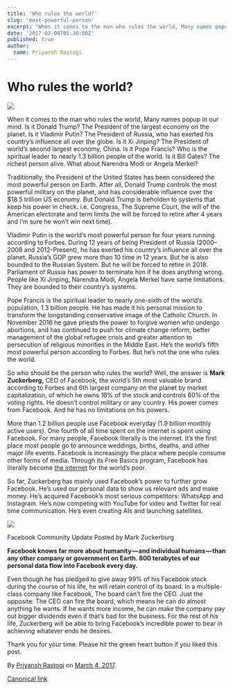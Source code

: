 ```yaml
---
title: 'Who rules the world?'
slug: 'most-powerful-person'
excerpt: "When it comes to the man who rules the world, Many names popup in our mind. Is it Donald Trump? The President of the largest economy on the…"
date: '2017-03-04T05:30:00Z'
published: true
author:
  name: Priyansh Rastogi
---
```


# Who rules the world?

![](https://cdn-images-1.medium.com/max/800/1*SMq07lYBU-QXNIJnMfElwg.png)

When it comes to the man who rules the world, Many names popup in our mind. Is it Donald Trump? The President of the largest economy on the planet. Is it Vladimir Putin? The President of Russia, who has exerted his country’s influence all over the globe. Is it Xi Jinping? The President of world’s second largest economy, China. Is it Pope Francis? Who is the spiritual leader to nearly 1.3 billion people of the world. Is it Bill Gates? The richest person alive. What about Narendra Modi or Angela Merkel?

Traditionally, the President of the United States has been considered the most powerful person on Earth. After all, Donald Trump controls the most powerful military on the planet, and has considerable influence over the $18.5 trillion US economy. But Donald Trump is beholden to systems that keep his power in check. i.e. Congress, The Supreme Court, the will of the American electorate and term limits (he will be forced to retire after 4 years and I’m sure he won’t win next time).

Vladimir Putin is the world’s most powerful person for four years running according to Forbes. During 12 years of being President of Russia (2000–2008 and 2012-Present), he has exerted his country’s influence all over the planet. Russia’s GDP grew more than 10 time in 12 years. But he is also bounded to the Russian System. But he will be forced to retire in 2018. Parliament of Russia has power to terminate him if he does anything wrong. People like Xi Jinping, Narendra Modi, Angela Merkel have same limitations. They are bounded to their country’s systems.

Pope Francis is the spiritual leader to nearly one-sixth of the world’s population, 1.3 billion people. He has made it his personal mission to transform the longstanding conservative image of the Catholic Church. In November 2016 he gave priests the power to forgive women who undergo abortions, and has continued to push for climate change reform, better management of the global refugee crisis and greater attention to persecution of religious minorities in the Middle East. He’s the world’s fifth most powerful person according to Forbes. But he’s not the one who rules the world.

So who should be the person who rules the world? Well, the answer is **Mark Zuckerberg,** CEO of Facebook, the world’s 5th most valuable brand according to Forbes and 6th largest company on the planet by market capitalization, of which he owns 16% of the stock and controls 60% of the voting rights. He doesn’t control military or any country. His power comes from Facebook. And he has no limitations on his powers.

More than 1.2 billion people use Facebook everyday (1.9 billion monthly active users). One fourth of all time spent on the internet is spent using Facebook. For many people, Facebook literally is the internet. It’s the first place most people go to announce weddings, births, deaths, and other major life events. Facebook is increasingly the place where people consume other forms of media. Through its Free Basics program, Facebook has literally become [the internet](https://en.wikipedia.org/wiki/Facebook_Free_Basics) for the world’s poor.

So far, Zuckerberg has mainly used Facebook’s power to further grow Facebook. He’s used our personal data to show us relevant ads and make money. He’s acquired Facebook’s most serious competitors: WhatsApp and Instagram. He’s now competing with YouTube for video and Twitter for real time communication. He’s even creating AIs and launching satellites.

![](https://cdn-images-1.medium.com/max/800/1*jeLC2c-jfI4qCpjv_mbE-g.jpeg)

Facebook Community Update Posted by Mark Zuckerburg

**Facebook knows far more about humanity — and individual humans — than any other company or government on Earth. 800 terabytes of our personal data flow into Facebook every day.**

Even though he has pledged to give away 99% of his Facebook stock during the course of his life, he will retain control of its board. In a multiple-class company like Facebook, The board can’t fire the CEO. Just the opposite: The CEO can fire the board, which means he can do almost anything he wants. If he wants more income, he can make the company pay out bigger dividends even if that’s bad for the business. For the rest of his life, Zuckerberg will be able to bring Facebook’s incredible power to bear in achieving whatever ends he desires.

Thank you for your time. Please hit the green heart button if you liked this post.

By [Priyansh Rastogi](https://medium.com/@priyanshrastogi) on [March 4, 2017](https://medium.com/p/b3b36daa69ab).

[Canonical link](https://medium.com/@priyanshrastogi/who-rules-the-world-b3b36daa69ab)
